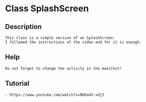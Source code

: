 # Class SplashScreen

## Description
```
This class is a simple version of an SplashScreen.
I followed the instructions of the video and for it is enough.
```

## Help
```
Do not forget to change the activity in the manifest!
```

## Tutorial
```
- https://www.youtube.com/watch?v=ND6a4V-xdjI
```
